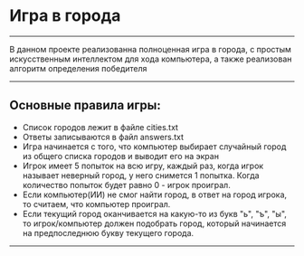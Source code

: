 # Игра в города
_______________
В данном проекте реализованна полноценная игра в города, с простым искусственным интеллектом для хода компьютера, а также реализован алгоритм определения победителя
_______________
## Основные правила игры:
+ Список городов лежит в файле cities.txt
+ Ответы записываются в файл answers.txt
+ Игра начинается с того, что компьютер выбирает случайный город из общего списка городов и выводит его на экран
+ Игрок имеет 5 попыток на всю игру, каждый раз, когда игрок называет неверный город, у него снимется 1 попытка. Когда количество попыток будет равно 0 - игрок проиграл.
+ Если компьютер(ИИ) не смог найти город, в ответ на город игрока, то считаем, что компьютер проиграл.
+ Если текущий город оканчивается на какую-то из букв "ь", "ъ", "ы", то игрок/компьютер должен подобрать город, который начинается на предпоследнюю букву текущего города.
__________________
